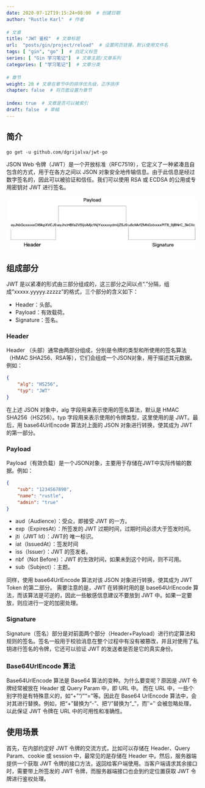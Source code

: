 ```yaml
---
date: 2020-07-12T19:15:24+08:00  # 创建日期
author: "Rustle Karl"  # 作者

# 文章
title: "JWT 鉴权"  # 文章标题
url:  "posts/gin/project/reload"  # 设置网页链接，默认使用文件名
tags: [ "gin", "go" ]  # 自定义标签
series: [ "Gin 学习笔记"]  # 文章主题/文章系列
categories: [ "学习笔记"]  # 文章分类

# 章节
weight: 20 # 文章在章节中的排序优先级，正序排序
chapter: false  # 将页面设置为章节

index: true  # 文章是否可以被索引
draft: false  # 草稿
---
```


## 简介

```
go get -u github.com/dgrijalva/jwt-go
```

JSON Web 令牌（JWT）是一个开放标准（RFC7519），它定义了一种紧凑且自包含的方式，用于在各方之间以 JSON 对象安全地传输信息。由于此信息是经过数字签名的，因此可以被验证和信任。我们可以使用 RSA 或 ECDSA 的公用或专用密钥对 JWT 进行签名。

![](../imgs/jwt.png)

## 组成部分

JWT 是以紧凑的形式由三部分组成的，这三部分之间以点“.”分隔，组成“xxxxx.yyyyy.zzzzz”的格式，三个部分的含义如下：

- Header：头部。
- Payload：有效载荷。
- Signature：签名。

### Header

Header （头部）通常由两部分组成，分别是令牌的类型和所使用的签名算法（HMAC SHA256、RSA等），它们会组成一个JSON对象，用于描述其元数据。例如：

```json
{
    "alg": "HS256",
    "typ": "JWT"
}
```

在上述 JSON 对象中，alg 字段用来表示使用的签名算法，默认是 HMAC SHA256（HS256）。typ 字段用来表示使用的令牌类型，这里使用的是 JWT。最后，用 base64UrlEncode 算法对上面的 JSON 对象进行转换，使其成为 JWT 的第一部分。

### Payload

Payload（有效负载）是一个JSON对象，主要用于存储在JWT中实际传输的数据。例如：

```json
{
    "sub": "1234567890",
    "name": "rustle",
    "admin": "true"
}
```

- aud（Audience）：受众，即接受 JWT 的一方。
- exp（ExpiresAt）：所签发的 JWT 过期时间，过期时间必须大于签发时间。
- jti（JWT Id）：JWT的 唯一标识。
- iat（IssuedAt）：签发时间
- iss（Issuer）：JWT 的签发者。
- nbf（Not Before）：JWT 的生效时间，如果未到这个时间，则不可用。
- sub（Subject）：主题。

同样，使用 base64UrlEncode 算法对该 JSON 对象进行转换，使其成为 JWT Token 的第二部分。
需要注意的是，JWT 在转换时用的是 base64UrlEncode 算法，而该算法是可逆的，因此一些敏感信息建议不要放到 JWT 中。如果一定要放，则应进行一定的加密处理。

### Signature

Signature（签名）部分是对前面两个部分（Header+Payload）进行约定算法和规则的签名。签名一般用于校验消息在整个过程中有没有被篡改，并且对使用了私钥进行签名的令牌，它还可以验证 JWT 的发送者是否是它的真实身份。

### Base64UrlEncode 算法

Base64UrlEncode 算法是 Base64 算法的变种。为什么要变呢？原因是 JWT 令牌经常被放在 Header 或 Query Param 中，即 URL 中。
而在 URL 中，一些个别字符是有特殊意义的，如“+”“/”“=”等。因此在 Base64 UrlEncode 算法中，会对其进行替换。例如，把“+”替换为“-”、把“/”替换为“_”，而″=″ 会被忽略处理，以此保证 JWT 令牌在 URL 中的可用性和准确性。

## 使用场景

首先，在内部约定好 JWT 令牌的交流方式，比如可以存储在 Header、Query Param、cookie 或 session 中，最常见的是存储在 Header 中。然后，服务器端提供一个获取 JWT 令牌的接口方法，返回给客户端使用。当客户端请求其余接口时，需要带上所签发的 JWT 令牌，而服务器端接口也会到约定位置获取 JWT 令牌进行鉴权处理。
